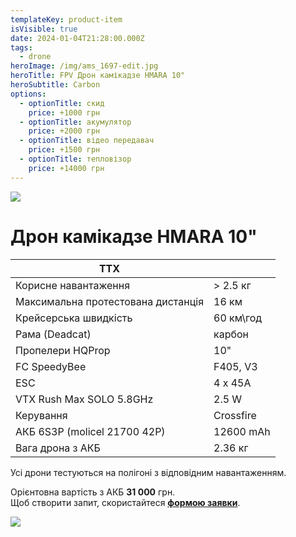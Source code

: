```yaml
---
templateKey: product-item
isVisible: true
date: 2024-01-04T21:28:00.000Z
tags:
  - drone
heroImage: /img/ams_1697-edit.jpg
heroTitle: FPV Дрон камікадзе HMARA 10"
heroSubtitle: Carbon
options:
  - optionTitle: скид
    price: +1000 грн
  - optionTitle: акумулятор
    price: +2000 грн
  - optionTitle: відео передавач
    price: +1500 грн
  - optionTitle: тепловізор
    price: +14000 грн
---
```

![](/img/ams_1697-edit.jpg)

# Дрон камікадзе HMARA 10"

| **ТТХ**                            |           |
| ---------------------------------- | --------- |
| Корисне навантаження               | \> 2.5 кг |
| Максимальна протестована дистанція | 16 км     |
| Крейсерська швидкість              | 60 км\год |
| ﻿Рама (Deadcat)                    | карбон    |
| Пропелери HQProp                   | 10"       |
| FC SpeedyBee                       | F405, V3  |
| ESC                                | 4 x 45A   |
| VTX Rush Max SOLO 5.8GHz           | 2.5 W     |
| ﻿Керування                         | Crossfire |
| АКБ 6S3P (molicel 21700 42P)       | 12600 mAh |
| Вага дрона з АКБ                   | 2.36 кг   |

Усі дрони тестуються на полігоні з відповідним навантаженням.

Орієнтовна вартість  з АКБ **31 000** грн.\
Щоб створити запит, скористайтеся <a href="https://docs.google.com/forms/d/e/1FAIpQLSflTILqQ9CENT9xGsnn4Ke6l-D-2m2yaclV2jH2pzXmjGk51w/viewform" target="_blank" rel="noopener noreferrer">**формою заявки**</a>.

![](/img/ams_1735-edit.jpg)